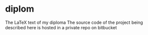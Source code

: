 diplom
================

The LaTeX text of my diploma
The source code of the project being described
here is hosted in a private repo on bitbucket
